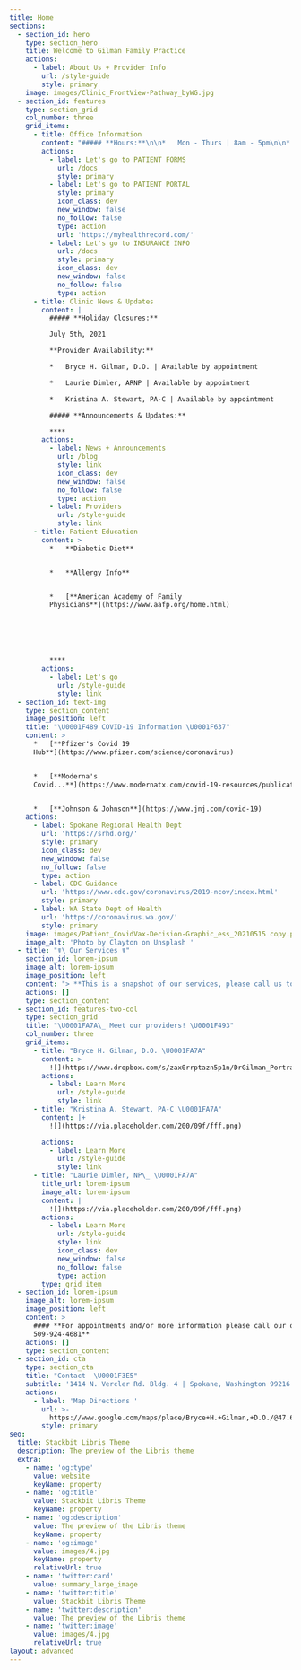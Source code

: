 ```yaml
---
title: Home
sections:
  - section_id: hero
    type: section_hero
    title: Welcome to Gilman Family Practice
    actions:
      - label: About Us + Provider Info
        url: /style-guide
        style: primary
    image: images/Clinic_FrontView-Pathway_byWG.jpg
  - section_id: features
    type: section_grid
    col_number: three
    grid_items:
      - title: Office Information
        content: "##### **Hours:**\n\n*   Mon - Thurs | 8am - 5pm\n\n*   Friday | 8:30am - 5pm\n\n*   *Sat - Sun | Closed*\n\n⚠️  ***Scroll down ⬇️ page for Routine/After Hour Call & Emergency > Please follow instructions!***\n\n##### **Location:**\n\n\U0001F3E5 [**Directions to the clinic**](https://www.google.com/maps/place/Bryce+H.+Gilman,+D.O./@47.670007,-117.2356157,17z/data=!3m1!4b1!4m5!3m4!1s0x549e200c374da159:0xebf85226e721e5cd!8m2!3d47.670007!4d-117.233427?hl=en) \U0001F9ED\n"
        actions:
          - label: Let's go to PATIENT FORMS
            url: /docs
            style: primary
          - label: Let's go to PATIENT PORTAL
            style: primary
            icon_class: dev
            new_window: false
            no_follow: false
            type: action
            url: 'https://myhealthrecord.com/'
          - label: Let's go to INSURANCE INFO
            url: /docs
            style: primary
            icon_class: dev
            new_window: false
            no_follow: false
            type: action
      - title: Clinic News & Updates
        content: |
          ##### **Holiday Closures:**

          July 5th, 2021

          **Provider Availability:**

          *   Bryce H. Gilman, D.O. | Available by appointment

          *   Laurie Dimler, ARNP | Available by appointment

          *   Kristina A. Stewart, PA-C | Available by appointment

          ##### **Announcements & Updates:**

          ****
        actions:
          - label: News + Announcements
            url: /blog
            style: link
            icon_class: dev
            new_window: false
            no_follow: false
            type: action
          - label: Providers
            url: /style-guide
            style: link
      - title: Patient Education
        content: >
          *   **Diabetic Diet**


          *   **Allergy Info**


          *   [**American Academy of Family
          Physicians**](https://www.aafp.org/home.html)






          ****
        actions:
          - label: Let's go
            url: /style-guide
            style: link
  - section_id: text-img
    type: section_content
    image_position: left
    title: "\U0001F489 COVID-19 Information \U0001F637"
    content: >
      *   [**Pfizer's Covid 19
      Hub**](https://www.pfizer.com/science/coronavirus)


      *   [**Moderna's
      Covid...**](https://www.modernatx.com/covid-19-resources/publications-and-external-resources)


      *   [**Johnson & Johnson**](https://www.jnj.com/covid-19)
    actions:
      - label: Spokane Regional Health Dept
        url: 'https://srhd.org/'
        style: primary
        icon_class: dev
        new_window: false
        no_follow: false
        type: action
      - label: CDC Guidance
        url: 'https://www.cdc.gov/coronavirus/2019-ncov/index.html'
        style: primary
      - label: WA State Dept of Health
        url: 'https://coronavirus.wa.gov/'
        style: primary
    image: images/Patient_CovidVax-Decision-Graphic_ess_20210515 copy.png
    image_alt: 'Photo by Clayton on Unsplash '
  - title: "☤\_Our Services ☤"
    section_id: lorem-ipsum
    image_alt: lorem-ipsum
    image_position: left
    content: "> **This is a snapshot of our services, please call us to inquire on others not listed**\n\nPrimary Family Care | Well-Child | Women\x92s Health | Sick Care | Growth Removal | Complete Physicals | DOT Physicals | Sports Physicals | EKGs | Manipulations (OMT) | General Health Issues | Referrals | Pediatric Care | Health Education | Diet Consultation | Diagnosis & Treatment of Acute and Chronic Illness | [Immunizations](https://www.cdc.gov/vaccines/schedules/index.html?CDC_AA_refVal=https%3A%2F%2Fwww.cdc.gov%2Fvaccines%2Frecs%2Fschedules%2Fdefault.htm) & more...\n"
    actions: []
    type: section_content
  - section_id: features-two-col
    type: section_grid
    title: "\U0001FA7A\_ Meet our providers! \U0001F493"
    col_number: three
    grid_items:
      - title: "Bryce H. Gilman, D.O. \U0001FA7A"
        content: >
          ![](https://www.dropbox.com/s/zax0rrptazn5p1n/DrGilman_Portrait_forGFP-WebsiteProfile_ESS\_200x200.png?dl=1)
        actions:
          - label: Learn More
            url: /style-guide
            style: link
      - title: "Kristina A. Stewart, PA-C \U0001FA7A"
        content: |+
          ![](https://via.placeholder.com/200/09f/fff.png)

        actions:
          - label: Learn More
            url: /style-guide
            style: link
      - title: "Laurie Dimler, NP\_ \U0001FA7A"
        title_url: lorem-ipsum
        image_alt: lorem-ipsum
        content: |
          ![](https://via.placeholder.com/200/09f/fff.png)
        actions:
          - label: Learn More
            url: /style-guide
            style: link
            icon_class: dev
            new_window: false
            no_follow: false
            type: action
        type: grid_item
  - section_id: lorem-ipsum
    image_alt: lorem-ipsum
    image_position: left
    content: >
      #### **For appointments and/or more information please call our office at
      509-924-4681**
    actions: []
    type: section_content
  - section_id: cta
    type: section_cta
    title: "Contact  \U0001F3E5"
    subtitle: '1414 N. Vercler Rd. Bldg. 4 | Spokane, Washington 99216 | (509) 924-4681'
    actions:
      - label: 'Map Directions '
        url: >-
          https://www.google.com/maps/place/Bryce+H.+Gilman,+D.O./@47.670007,-117.235621,17z/data=!3m1!4b1!4m5!3m4!1s0x549e200c374da159:0xebf85226e721e5cd!8m2!3d47.670007!4d-117.233427
        style: primary
seo:
  title: Stackbit Libris Theme
  description: The preview of the Libris theme
  extra:
    - name: 'og:type'
      value: website
      keyName: property
    - name: 'og:title'
      value: Stackbit Libris Theme
      keyName: property
    - name: 'og:description'
      value: The preview of the Libris theme
      keyName: property
    - name: 'og:image'
      value: images/4.jpg
      keyName: property
      relativeUrl: true
    - name: 'twitter:card'
      value: summary_large_image
    - name: 'twitter:title'
      value: Stackbit Libris Theme
    - name: 'twitter:description'
      value: The preview of the Libris theme
    - name: 'twitter:image'
      value: images/4.jpg
      relativeUrl: true
layout: advanced
---
```

